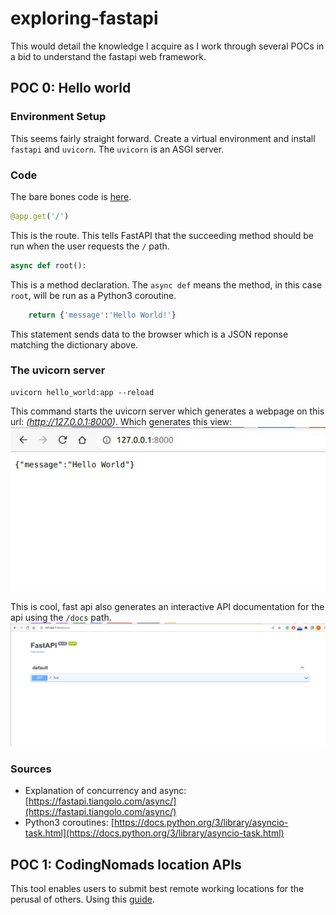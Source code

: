 # exploring-fastapi

This would detail the knowledge I acquire as I work through several POCs in a bid to understand the fastapi web framework.

## POC 0: Hello world

### Environment Setup

This seems fairly straight forward. Create a virtual environment and install `fastapi` and `uvicorn`. The `uvicorn` is an ASGI server.

### Code

The bare bones code is [here](http://).

```python
@app.get('/')
```

This is the route. This tells FastAPI that the succeeding method should be run when the user requests the `/` path.

```python
async def root():
```

This is a method declaration. The `async def` means the method, in this case `root`, will be run as a Python3 coroutine.

```python
    return {'message':'Hello World!'}
```

This statement sends data to the browser which is a JSON reponse matching the dictionary above.

### The uvicorn server

```terminal
uvicorn hello_world:app --reload
```

This command starts the uvicorn server which generates a webpage on this url: *(<http://127.0.0.1:8000>)*.
Which generates this view:
![hello world](/images/hello_world.jpg)

This is cool, fast api also generates an interactive API documentation for the api using the `/docs` path.
![interactive docs](/images/interactive_docs.jpg)

### Sources

- Explanation of concurrency and async: [https://fastapi.tiangolo.com/async/](https://fastapi.tiangolo.com/async/)
- Python3 coroutines: [https://docs.python.org/3/library/asyncio-task.html](https://docs.python.org/3/library/asyncio-task.html)

## POC 1: CodingNomads location APIs

This tool enables users to submit best remote working locations for the perusal of others. Using this [guide](https://codingnomads.co/blog/python-fastapi-tutorial).
